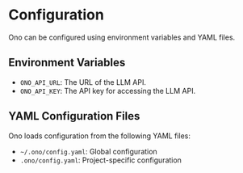 # Configuration

Ono can be configured using environment variables and YAML files.

## Environment Variables

- `ONO_API_URL`: The URL of the LLM API.
- `ONO_API_KEY`: The API key for accessing the LLM API.

## YAML Configuration Files

Ono loads configuration from the following YAML files:

- `~/.ono/config.yaml`: Global configuration
- `.ono/config.yaml`: Project-specific configuration